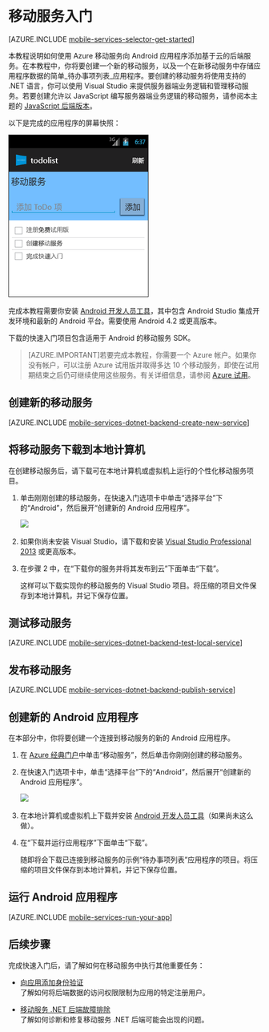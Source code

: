 
<properties 
	pageTitle="使用 Azure 移动服务开发 Android 应用程序入门" 
	description="遵照本教程开始使用 Azure 移动服务进行 Android 开发。" 
	services="mobile-services" 
	documentationCenter="android" 
	authors="RickSaling" 
	manager="erikre"
	editor=""/>

<tags 
	ms.service="mobile-services" 
	ms.date="03/05/2016"
	wacn.date="04/18/2016"/>


# <a name="getting-started"></a>移动服务入门

[AZURE.INCLUDE [mobile-services-selector-get-started](../includes/mobile-services-selector-get-started.md)]

本教程说明如何使用 Azure 移动服务向 Android 应用程序添加基于云的后端服务。在本教程中，你将要创建一个新的移动服务，以及一个在新移动服务中存储应用程序数据的简单_待办事项列表_应用程序。要创建的移动服务将使用支持的 .NET 语言，你可以使用 Visual Studio 来提供服务器端业务逻辑和管理移动服务。若要创建允许以 JavaScript 编写服务器端业务逻辑的移动服务，请参阅本主题的 [JavaScript 后端版本](/documentation/articles/mobile-services-android-get-started)。

以下是完成的应用程序的屏幕快照：

![](./media/mobile-services-dotnet-backend-android-get-started/mobile-quickstart-completed-android.png)

完成本教程需要你安装 [Android 开发人员工具][Android Studio]，其中包含 Android Studio 集成开发环境和最新的 Android 平台。需要使用 Android 4.2 或更高版本。

下载的快速入门项目包含适用于 Android 的移动服务 SDK。

> [AZURE.IMPORTANT]若要完成本教程，你需要一个 Azure 帐户。如果你没有帐户，可以注册 Azure 试用版并取得多达 10 个移动服务，即使在试用期结束之后仍可继续使用这些服务。有关详细信息，请参阅 [Azure 试用](/pricing/1rmb-trial/)。


## <a name="create-new-service"></a>创建新的移动服务

[AZURE.INCLUDE [mobile-services-dotnet-backend-create-new-service](../includes/mobile-services-dotnet-backend-create-new-service.md)]

## 将移动服务下载到本地计算机

在创建移动服务后，请下载可在本地计算机或虚拟机上运行的个性化移动服务项目。

1. 单击刚刚创建的移动服务，在快速入门选项卡中单击“选择平台”下的“Android”，然后展开“创建新的 Android 应用程序”。

	![][1]

2. 如果你尚未安装 Visual Studio，请下载和安装 [Visual Studio Professional 2013](https://go.microsoft.com/fwLink/p/?LinkID=391934) 或更高版本。

3. 在步骤 2 中，在“下载你的服务并将其发布到云”下面单击“下载”。

	这样可以下载实现你的移动服务的 Visual Studio 项目。将压缩的项目文件保存到本地计算机，并记下保存位置。

## 测试移动服务

[AZURE.INCLUDE [mobile-services-dotnet-backend-test-local-service](../includes/mobile-services-dotnet-backend-test-local-service.md)]

## 发布移动服务

[AZURE.INCLUDE [mobile-services-dotnet-backend-publish-service](../includes/mobile-services-dotnet-backend-publish-service.md)]

## 创建新的 Android 应用程序

在本部分中，你将要创建一个连接到移动服务的新的 Android 应用程序。

1. 在 [Azure 经典门户]中单击“移动服务”，然后单击你刚刚创建的移动服务。

2. 在快速入门选项卡中，单击“选择平台”下的“Android”，然后展开“创建新的 Android 应用程序”。
 
	![][2]

3. 在本地计算机或虚拟机上下载并安装 [Android 开发人员工具][Android SDK]（如果尚未这么做）。

4. 在“下载并运行应用程序”下面单击“下载”。

  	随即将会下载已连接到移动服务的示例“待办事项列表”应用程序的项目。将压缩的项目文件保存到本地计算机，并记下保存位置。

## 运行 Android 应用程序

[AZURE.INCLUDE [mobile-services-run-your-app](../includes/mobile-services-android-get-started.md)]

## <a name="next-steps"></a>后续步骤
完成快速入门后，请了解如何在移动服务中执行其他重要任务：


* [向应用添加身份验证]
  <br/>了解如何将后端数据的访问权限限制为应用的特定注册用户。

* [移动服务 .NET 后端故障排除]
<br/>了解如何诊断和修复移动服务 .NET 后端可能会出现的问题。

<!-- Anchors. -->
[Getting started with Mobile Services]: #getting-started
[Create a new mobile service]: #create-new-service
[Define the mobile service instance]: #define-mobile-service-instance
[Next Steps]: #next-steps

<!-- Images. -->

[0]: ./media/mobile-services-dotnet-backend-android-get-started/mobile-quickstart-completed-android.png
[1]: ./media/mobile-services-dotnet-backend-android-get-started/mobile-quickstart-steps-vs-AS.png
[2]: ./media/mobile-services-dotnet-backend-android-get-started/mobile-quickstart-steps-android-AS.png


[6]: ./media/mobile-services-dotnet-backend-android-get-started/mobile-portal-quickstart-android.png
[7]: ./media/mobile-services-dotnet-backend-android-get-started/mobile-quickstart-steps-android.png
[8]: ./media/mobile-services-dotnet-backend-android-get-started/mobile-eclipse-quickstart.png

[10]: ./media/mobile-services-dotnet-backend-android-get-started/mobile-quickstart-startup-android.png
[11]: ./media/mobile-services-dotnet-backend-android-get-started/mobile-data-tab.png
[12]: ./media/mobile-services-dotnet-backend-android-get-started/mobile-data-browse.png

[14]: ./media/mobile-services-dotnet-backend-android-get-started/mobile-services-import-android-workspace.png
[15]: ./media/mobile-services-dotnet-backend-android-get-started/mobile-services-import-android-project.png

<!-- URLs. -->
[Get started (Eclipse)]: /documentation/articles/mobile-services-dotnet-backend-android-get-started-ec

[向应用添加身份验证]: /documentation/articles/mobile-services-dotnet-backend-android-get-started-auth
[Android SDK]: https://go.microsoft.com/fwLink/p/?LinkID=280125
[Android Studio]: https://developer.android.com/sdk/index.html
[Mobile Services Android SDK]: https://go.microsoft.com/fwLink/p/?LinkID=266533
[移动服务 .NET 后端故障排除]: /documentation/articles/mobile-services-dotnet-backend-how-to-troubleshoot

[Azure 经典门户]: https://manage.windowsazure.cn/

<!---HONumber=Mooncake_0118_2016-->